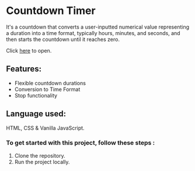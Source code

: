# Countdown Timer
It's a countdown that converts a user-inputted numerical value representing a duration into a time format, typically hours, minutes, and seconds, and then starts the countdown until it reaches zero.

Click [here](https://amancantgit.github.io/Countdown-Timer/) to open.

## Features:
- Flexible countdown durations
- Conversion to Time Format
- Stop functionality

## Language used:
HTML, CSS & Vanilla JavaScript.

### To get started with this project, follow these steps :
1. Clone the repository.
2. Run the project locally.
